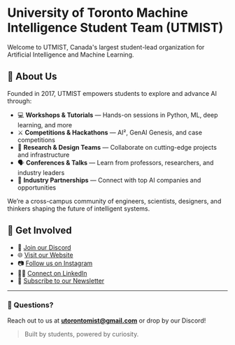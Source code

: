 # University of Toronto Machine Intelligence Student Team (UTMIST)

Welcome to UTMIST, Canada's largest student-lead organization for Artificial Intelligence and Machine Learning.

## 🌟 About Us

Founded in 2017, UTMIST empowers students to explore and advance AI through:

- 💻 **Workshops & Tutorials** — Hands-on sessions in Python, ML, deep learning, and more  
- ⚔️ **Competitions & Hackathons** — AI², GenAI Genesis, and case competitions  
- 🧠 **Research & Design Teams** — Collaborate on cutting-edge projects and infrastructure  
- 🗣️ **Conferences & Talks** — Learn from professors, researchers, and industry leaders  
- 🤝 **Industry Partnerships** — Connect with top AI companies and opportunities  

We’re a cross-campus community of engineers, scientists, designers, and thinkers shaping the future of intelligent systems.

## 🔗 Get Involved

- 💬 [Join our Discord](https://discord.com/invite/88mSPw8)  
- 🌐 [Visit our Website](https://utmist.ca)  
- 📷 [Follow us on Instagram](https://www.instagram.com/uoft_utmist/)  
- 🧑‍💼 [Connect on LinkedIn](https://www.linkedin.com/company/utmist/posts/?feedView=all)  
- 📨 [Subscribe to our Newsletter](https://utorontomist.medium.com)

---

### 🧩 Questions?

Reach out to us at **utorontomist@gmail.com** or drop by our Discord!

> Built by students, powered by curiosity.

